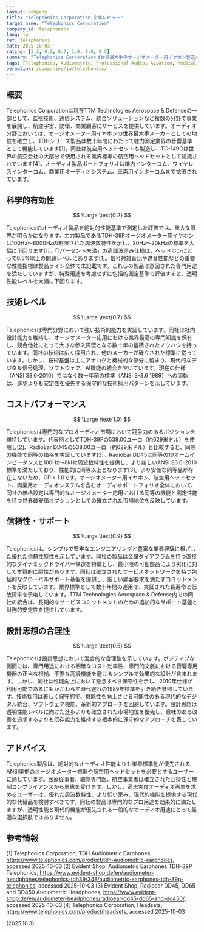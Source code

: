 ```yaml
---
layout: company
title: "Telephonics Corporation 企業レビュー"
target_name: "Telephonics Corporation"
company_id: telephonics
lang: ja
ref: telephonics
date: 2025-10-03
rating: [3.3, 0.2, 0.7, 1.0, 0.9, 0.5]
summary: "Telephonics Corporationは世界最大手のオージオメーター用イヤホン製造メーカーで、TDHシリーズは聴力測定業界の音響基準として機能しています。専門的なプロ音響アプリケーションにおいて強固な市場地位を維持していますが、同社のオーディオ製品は現代のコンシューマーオーディオ基準と比較して周波数特性が限定的で、比較的高い歪みを示しています。"
tags: [Telephonics, Audiometric, Professional Audio, Aviation, Medical Equipment]
permalink: /companies/ja/telephonics/
---
```


## 概要

Telephonics Corporationは現在TTM Technologies Aerospace & Defenseの一部として、監視技術、通信システム、統合ソリューションなど複数の分野で事業を展開し、航空宇宙、防衛、商業顧客にサービスを提供しています。オーディオ分野においては、オージオメーター用イヤホンの世界最大手メーカーとしての地位を確立し、TDHシリーズ製品は数十年間にわたって聴力測定業界の音響基準として機能しています[1]。同社は航空用ヘッドセットも製造し、TC-149Gは世界の航空会社の大部分で使用される業界標準の航空用ヘッドセットとして認識されています[4]。オーディオ製品ポートフォリオは機内インターコム、ワイヤレスインターコム、商業用オーディオシステム、車両用インターコムまで拡張されています。

## 科学的有効性

$$ \Large \text{0.2} $$

Telephonicsのオーディオ製品を絶対的性能基準で測定した評価では、重大な限界が明らかになります。主力製品であるTDH-39Pオージオメーター用イヤホンは100Hz〜8000Hzの制限された周波数特性を示し、20Hz〜20kHzの標準を大幅に下回ります[1]。「1パーセント未満」の高調波歪み仕様は、ヘッドホンにとって0.5%以上の問題レベルにあります[1]。信号対雑音比や遮音性能などの重要な性能指標は製品ライン全体で未記載です。これらの製品は意図された専門用途を満たしていますが、特殊用途を考慮せずに包括的測定基準で評価すると、透明性能レベルを大幅に下回ります。

## 技術レベル

$$ \Large \text{0.7} $$

Telephonicsは専門分野において強い技術的能力を実証しています。同社は社内設計能力を維持し、オージオメーター応用における業界最高の専門知識を保有し、競合他社にとって大きな参入障壁となる数十年の蓄積されたノウハウを持っています。同社の技術は広く採用され、他のメーカーが確立された標準に従っています。しかし、技術基盤は主にアナログと機械的な部分に留まり、現代的なデジタル信号処理、ソフトウェア、AI機能の統合を欠いています。現在の仕様（ANSI S3.6-2010）ではなく数十年前の標準（ANSI S-3.6 1989）への固執は、進歩よりも安定性を優先する保守的な技術採用パターンを示しています。

## コストパフォーマンス

$$ \Large \text{1.0} $$

Telephonicsは専門的なプロオーディオ市場において競争力のあるポジションを維持しています。代表例としてTDH-39Pの538.00ユーロ（約629米ドル）を使用し[2]、RadioEar DD45の538.00ユーロ（約629米ドル）と比較すると、同等の機能で同等の価格を実証しています[3]。RadioEar DD45は同等の10オームインピーダンスと100Hz〜8kHz周波数特性を提供し、より新しいANSI S3.6-2010標準を満たしており、性能的に同等以上となります[3]。より安価な同等品が存在しないため、CP = 1.0です。オージオメーター用イヤホン、航空用ヘッドセット、商業用オーディオシステムを含むオーディオポートフォリオ全体において、同社の価格設定は専門的なオージオメーター応用における同等の機能と測定性能を持つ世界最安価オプションとしての確立された市場地位を反映しています。

## 信頼性・サポート

$$ \Large \text{0.9} $$

Telephonicsは、シンプルで堅牢なエンジニアリングと豊富な業界経験に根ざした優れた信頼性特性を示しています。同社の製品は金属ダイアフラムを持つ直接的なダイナミックドライバー構造を特徴とし、最小限の可動部品により劣化に対して本質的に耐性があります。同社は確立されたサービスネットワークを持つ包括的なグローバルサポート基盤を提供し、厳しい顧客要求を満たすコミットメントを反映しています。業界標準として数十年間の運用は、実証された長寿命と低故障率を示唆しています。TTM Technologies Aerospace & Defense内での同社の統合は、長期的なサービスコミットメントのための追加的なサポート基盤と財務的安定性を提供しています。

## 設計思想の合理性

$$ \Large \text{0.5} $$

Telephonicsは設計思想において混合的な合理性を示しています。ポジティブな側面には、専門用途における明確なコスト効率性、専門的文脈における音響専用機器の正当な根拠、不要な高級機能を避けるシンプルで効果的な設計が含まれます。しかし、同社は性能向上において懸念すべき保守性を示し、2010年仕様が利用可能であるにもかかわらず時代遅れの1989年標準を引き続き参照しています。技術採用は著しく保守的で、機能性を向上させる可能性のある現代的なデジタル統合、ソフトウェア機能、革新的アプローチを回避しています。設計思想は透明性能レベルに向けた進歩よりも確立された市場地位を優先し、意味のある改善を追求するよりも既存能力を維持する根本的に保守的なアプローチを表しています。

## アドバイス

Telephonics製品は、絶対的なオーディオ性能よりも業界標準化が優先されるANSI準拠のオージオメーター機器や航空用ヘッドセットを必要とするユーザーに適しています。医療従事者、聴覚専門医、航空事業者は確立された互換性と規制コンプライアンスから恩恵を受けます。しかし、高忠実度オーディオ再生を求めるユーザーは、優れた周波数特性、より低い歪み、現代的機能を提供する現代的な代替品を検討すべきです。同社の製品は専門的なプロ用途を効果的に満たしますが、透明性能と現代的機能が優先される一般的なオーディオ用途にとって最適な選択肢ではありません。

## 参考情報

[1] Telephonics Corporation, TDH Audiometric Earphones, https://www.telephonics.com/product/tdh-audiometric-earphones, accessed 2025-10-03
[2] Evident Shop, Audiometric Earphones TDH-39P Telephonics, https://www.evident-shop.de/en/audiometer-headphones/telephonics-tdh39/348/audiometric-earphones-tdh-39p-telephonics, accessed 2025-10-03
[3] Evident Shop, Radioear DD45, DD65 and DD450 Audiometric Headphones, https://www.evident-shop.de/en/audiometer-headphones/radioear-dd45-dd65-and-dd450/, accessed 2025-10-03
[4] Telephonics Corporation, Headsets, https://www.telephonics.com/product/headsets, accessed 2025-10-03

(2025.10.3)